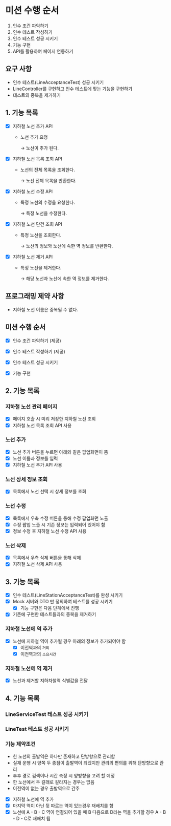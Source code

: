 # 미션 수행 순서

1. 인수 조건 파악하기
2. 인수 테스트 작성하기
3. 인수 테스트 성공 시키기
4. 기능 구현
5. API를 활용하여 페이지 연동하기

## 요구 사항

- 인수 테스트(LineAcceptanceTest) 성공 시키기
- LineController를 구현하고 인수 테스트에 맞는 기능을 구현하기
- 테스트의 중복을 제거하기

## 1. 기능 목록

- [x] 지하철 노선 추가 API

  - 노선 추가 요청 

    → 노선이 추가 된다.

- [x] 지하철 노선 목록 조회 API

  - 노선의 전체 목록을 조회한다.

    → 노선 전체 목록을 반환한다.

- [x] 지하철 노선 수정 API

  - 특정 노선의 수정을 요청한다.

    → 특정 노선을 수정한다.

- [x] 지하철 노선 단건 조회 API

  - 특정 노선을 조회한다.

    → 노선의 정보와 노선에 속한 역 정보를 반환한다.

- [x] 지하철 노선 제거 API

  - 특정 노선을 제거한다.

    → 해당 노선과 노선에 속한 역 정보를 제거한다.

## 프로그래밍 제약 사항

- 지하철 노선 이름은 중복될 수 없다.

## 미션 수행 순서

- [x] 인수 조건 파악하기 (제공)

- [x] 인수 테스트 작성하기 (제공)

- [x] 인수 테스트 성공 시키기

- [x] 기능 구현

## 2. 기능 목록

### 지하철 노선 관리 페이지

- [x] 페이지 호출 시 미리 저장한 지하철 노선 조회
- [x] 지하철 노선 목록 조회 API 사용

### 노선 추가

- [x] 노선 추가 버튼을 누르면 아래와 같은 팝업화면이 뜸
- [x] 노선 이름과 정보를 입력
- [x] 지하철 노선 추가 API 사용

### 노선 상세 정보 조회

- [x] 목록에서 노선 선택 시 상세 정보를 조회

### 노선 수정

- [x] 목록에서 우측 수정 버튼을 통해 수정 팝업화면 노출
- [x] 수정 팝업 노출 시 기존 정보는 입력되어 있어야 함
- [x] 정보 수정 후 지하철 노선 수정 API 사용

### 노선 삭제

- [x] 목록에서 우측 삭제 버튼을 통해 삭제
- [x] 지하철 노선 삭제 API 사용

## 3. 기능 목록

- [x] 인수 테스트(LineStationAcceptanceTest)를 완성 시키기
- [x] Mock 서버와 DTO 만 정의하여 테스트를 성공 시키기
  - [x] 기능 구현은 다음 단계에서 진행
- [x] 기존에 구현한 테스트들과의 중복을 제거하기

### 지하철 노선에 역 추가

- [x] 노선에 지하철 역이 추가될 경우 아래의 정보가 추가되어야 함
  - [x] 이전역과의 `거리`
  - [x] 이전역과의 `소요시간`

### 지하철 노선에 역 제거

- [x] 노선과 제거할 지하차철역 식별값을 전달

## 4. 기능 목록

### LineServiceTest 테스트 성공 시키기

### LineTest 테스트 성공 시키기

### 기능 제약조건
- 한 노선의 출발역은 하나만 존재하고 단방향으로 관리함
- 실재 운행 시 양쪽 두 종점이 출발역이 되겠지만 관리의 편의를 위해 단방향으로 관리
- 추후 경로 검색이나 시간 측정 시 양방향을 고려 할 예정
- 한 노선에서 두 갈래로 갈라지는 경우는 없음
- 이전역이 없는 경우 출발역으로 간주
- [x] 지하철 노선에 역 추가
- [x] 마지막 역이 아닌 뒷 따르는 역이 있는경우 재배치를 함
- [x] 노선에 A - B - C 역이 연결되어 있을 때 B 다음으로 D라는 역을 추가할 경우 A - B - D - C로 재배치 됨